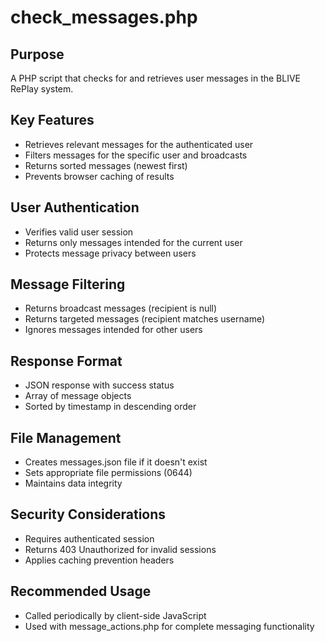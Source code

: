 # check_messages.php

## Purpose
A PHP script that checks for and retrieves user messages in the BLIVE RePlay system.

## Key Features
- Retrieves relevant messages for the authenticated user
- Filters messages for the specific user and broadcasts
- Returns sorted messages (newest first)
- Prevents browser caching of results

## User Authentication
- Verifies valid user session
- Returns only messages intended for the current user
- Protects message privacy between users

## Message Filtering
- Returns broadcast messages (recipient is null)
- Returns targeted messages (recipient matches username)
- Ignores messages intended for other users

## Response Format
- JSON response with success status
- Array of message objects
- Sorted by timestamp in descending order

## File Management
- Creates messages.json file if it doesn't exist
- Sets appropriate file permissions (0644)
- Maintains data integrity

## Security Considerations
- Requires authenticated session
- Returns 403 Unauthorized for invalid sessions
- Applies caching prevention headers

## Recommended Usage
- Called periodically by client-side JavaScript
- Used with message_actions.php for complete messaging functionality